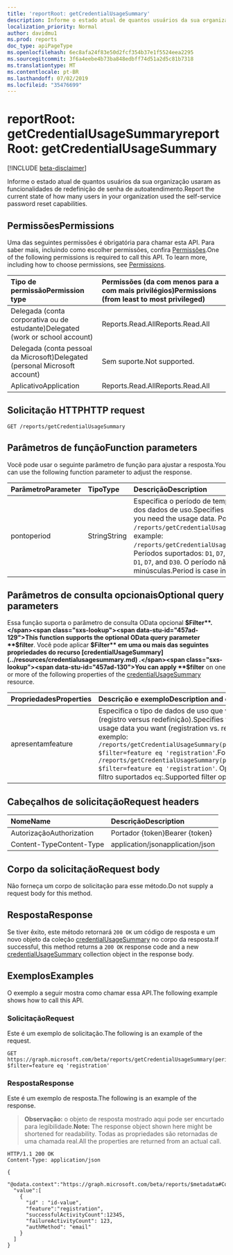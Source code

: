 ```yaml
---
title: 'reportRoot: getCredentialUsageSummary'
description: Informe o estado atual de quantos usuários da sua organização estão usando recursos de redefinição de senha de autoatendimento.
localization_priority: Normal
author: davidmu1
ms.prod: reports
doc_type: apiPageType
ms.openlocfilehash: 6ec8afa24f83e50d2fcf354b37e1f5524eea2295
ms.sourcegitcommit: 3f6a4eebe4b73ba848edbff74d51a2d5c81b7318
ms.translationtype: MT
ms.contentlocale: pt-BR
ms.lasthandoff: 07/02/2019
ms.locfileid: "35476699"
---
```

# <a name="reportroot-getcredentialusagesummary"></a><span data-ttu-id="457ad-103">reportRoot: getCredentialUsageSummary</span><span class="sxs-lookup"><span data-stu-id="457ad-103">reportRoot: getCredentialUsageSummary</span></span>

[!INCLUDE [beta-disclaimer](../../includes/beta-disclaimer.md)]

<span data-ttu-id="457ad-104">Informe o estado atual de quantos usuários da sua organização usaram as funcionalidades de redefinição de senha de autoatendimento.</span><span class="sxs-lookup"><span data-stu-id="457ad-104">Report the current state of how many users in your organization used the self-service password reset capabilities.</span></span>

## <a name="permissions"></a><span data-ttu-id="457ad-105">Permissões</span><span class="sxs-lookup"><span data-stu-id="457ad-105">Permissions</span></span>

<span data-ttu-id="457ad-p101">Uma das seguintes permissões é obrigatória para chamar esta API. Para saber mais, incluindo como escolher permissões, confira [Permissões](/graph/permissions-reference).</span><span class="sxs-lookup"><span data-stu-id="457ad-p101">One of the following permissions is required to call this API. To learn more, including how to choose permissions, see [Permissions](/graph/permissions-reference).</span></span>

| <span data-ttu-id="457ad-108">Tipo de permissão</span><span class="sxs-lookup"><span data-stu-id="457ad-108">Permission type</span></span>                        | <span data-ttu-id="457ad-109">Permissões (da com menos para a com mais privilégios)</span><span class="sxs-lookup"><span data-stu-id="457ad-109">Permissions (from least to most privileged)</span></span> |
|:---------------------------------------|:--------------------------------------------|
| <span data-ttu-id="457ad-110">Delegada (conta corporativa ou de estudante)</span><span class="sxs-lookup"><span data-stu-id="457ad-110">Delegated (work or school account)</span></span>     | <span data-ttu-id="457ad-111">Reports.Read.All</span><span class="sxs-lookup"><span data-stu-id="457ad-111">Reports.Read.All</span></span> |
| <span data-ttu-id="457ad-112">Delegada (conta pessoal da Microsoft)</span><span class="sxs-lookup"><span data-stu-id="457ad-112">Delegated (personal Microsoft account)</span></span> | <span data-ttu-id="457ad-113">Sem suporte.</span><span class="sxs-lookup"><span data-stu-id="457ad-113">Not supported.</span></span> |
| <span data-ttu-id="457ad-114">Aplicativo</span><span class="sxs-lookup"><span data-stu-id="457ad-114">Application</span></span>                            | <span data-ttu-id="457ad-115">Reports.Read.All</span><span class="sxs-lookup"><span data-stu-id="457ad-115">Reports.Read.All</span></span> |

## <a name="http-request"></a><span data-ttu-id="457ad-116">Solicitação HTTP</span><span class="sxs-lookup"><span data-stu-id="457ad-116">HTTP request</span></span>

<!-- { "blockType": "ignored" } -->

```http
GET /reports/getCredentialUsageSummary
```

## <a name="function-parameters"></a><span data-ttu-id="457ad-117">Parâmetros de função</span><span class="sxs-lookup"><span data-stu-id="457ad-117">Function parameters</span></span>

<span data-ttu-id="457ad-118">Você pode usar o seguinte parâmetro de função para ajustar a resposta.</span><span class="sxs-lookup"><span data-stu-id="457ad-118">You can use the following function parameter to adjust the response.</span></span>

| <span data-ttu-id="457ad-119">Parâmetro</span><span class="sxs-lookup"><span data-stu-id="457ad-119">Parameter</span></span> | <span data-ttu-id="457ad-120">Tipo</span><span class="sxs-lookup"><span data-stu-id="457ad-120">Type</span></span> | <span data-ttu-id="457ad-121">Descrição</span><span class="sxs-lookup"><span data-stu-id="457ad-121">Description</span></span> |
|:--------- |:---- |:----------- |
| <span data-ttu-id="457ad-122">ponto</span><span class="sxs-lookup"><span data-stu-id="457ad-122">period</span></span> | <span data-ttu-id="457ad-123">String</span><span class="sxs-lookup"><span data-stu-id="457ad-123">String</span></span> | <span data-ttu-id="457ad-124">Especifica o período de tempo para o qual você precisa dos dados de uso.</span><span class="sxs-lookup"><span data-stu-id="457ad-124">Specifies the time period for which you need the usage data.</span></span> <span data-ttu-id="457ad-125">Por exemplo: `/reports/getCredentialUsageSummary(period='D30')`.</span><span class="sxs-lookup"><span data-stu-id="457ad-125">For example: `/reports/getCredentialUsageSummary(period='D30')`.</span></span> <span data-ttu-id="457ad-126">Períodos suportados: `D1`, `D7`, e `D30`.</span><span class="sxs-lookup"><span data-stu-id="457ad-126">Supported periods: `D1`, `D7`, and `D30`.</span></span> <span data-ttu-id="457ad-127">O período não diferencia maiúsculas de minúsculas.</span><span class="sxs-lookup"><span data-stu-id="457ad-127">Period is case insensitive.</span></span> |

## <a name="optional-query-parameters"></a><span data-ttu-id="457ad-128">Parâmetros de consulta opcionais</span><span class="sxs-lookup"><span data-stu-id="457ad-128">Optional query parameters</span></span>

<span data-ttu-id="457ad-129">Essa função suporta o parâmetro de consulta OData opcional **$Filter**.</span><span class="sxs-lookup"><span data-stu-id="457ad-129">This function supports the optional OData query parameter **$filter**.</span></span> <span data-ttu-id="457ad-130">Você pode aplicar **$Filter** em uma ou mais das seguintes propriedades do recurso [credentialUsageSummary](../resources/credentialusagesummary.md) .</span><span class="sxs-lookup"><span data-stu-id="457ad-130">You can apply **$filter** on one or more of the following properties of the [credentialUsageSummary](../resources/credentialusagesummary.md) resource.</span></span>

| <span data-ttu-id="457ad-131">Propriedades</span><span class="sxs-lookup"><span data-stu-id="457ad-131">Properties</span></span> | <span data-ttu-id="457ad-132">Descrição e exemplo</span><span class="sxs-lookup"><span data-stu-id="457ad-132">Description and example</span></span> |
|:---- |:----------- |
| <span data-ttu-id="457ad-133">apresentam</span><span class="sxs-lookup"><span data-stu-id="457ad-133">feature</span></span> | <span data-ttu-id="457ad-134">Especifica o tipo de dados de uso que você deseja (registro versus redefinição).</span><span class="sxs-lookup"><span data-stu-id="457ad-134">Specifies the type of usage data you want (registration vs. reset).</span></span> <span data-ttu-id="457ad-135">Por exemplo: `/reports/getCredentialUsageSummary(period='D30')?$filter=feature eq 'registration'`.</span><span class="sxs-lookup"><span data-stu-id="457ad-135">For example: `/reports/getCredentialUsageSummary(period='D30')?$filter=feature eq 'registration'`.</span></span> <span data-ttu-id="457ad-136">Operadores de filtro suportados `eq`:.</span><span class="sxs-lookup"><span data-stu-id="457ad-136">Supported filter operators: `eq`.</span></span> |

## <a name="request-headers"></a><span data-ttu-id="457ad-137">Cabeçalhos de solicitação</span><span class="sxs-lookup"><span data-stu-id="457ad-137">Request headers</span></span>

| <span data-ttu-id="457ad-138">Nome</span><span class="sxs-lookup"><span data-stu-id="457ad-138">Name</span></span>          | <span data-ttu-id="457ad-139">Descrição</span><span class="sxs-lookup"><span data-stu-id="457ad-139">Description</span></span>   |
|:--------------|:--------------|
| <span data-ttu-id="457ad-140">Autorização</span><span class="sxs-lookup"><span data-stu-id="457ad-140">Authorization</span></span> | <span data-ttu-id="457ad-141">Portador {token}</span><span class="sxs-lookup"><span data-stu-id="457ad-141">Bearer {token}</span></span> |
| <span data-ttu-id="457ad-142">Content-Type</span><span class="sxs-lookup"><span data-stu-id="457ad-142">Content-Type</span></span> | <span data-ttu-id="457ad-143">application/json</span><span class="sxs-lookup"><span data-stu-id="457ad-143">application/json</span></span> |

## <a name="request-body"></a><span data-ttu-id="457ad-144">Corpo da solicitação</span><span class="sxs-lookup"><span data-stu-id="457ad-144">Request body</span></span>

<span data-ttu-id="457ad-145">Não forneça um corpo de solicitação para esse método.</span><span class="sxs-lookup"><span data-stu-id="457ad-145">Do not supply a request body for this method.</span></span>

## <a name="response"></a><span data-ttu-id="457ad-146">Resposta</span><span class="sxs-lookup"><span data-stu-id="457ad-146">Response</span></span>

<span data-ttu-id="457ad-147">Se tiver êxito, este método retornará `200 OK` um código de resposta e um novo objeto da coleção [credentialUsageSummary](../resources/credentialusagesummary.md) no corpo da resposta.</span><span class="sxs-lookup"><span data-stu-id="457ad-147">If successful, this method returns a `200 OK` response code and a new [credentialUsageSummary](../resources/credentialusagesummary.md) collection object in the response body.</span></span>

## <a name="examples"></a><span data-ttu-id="457ad-148">Exemplos</span><span class="sxs-lookup"><span data-stu-id="457ad-148">Examples</span></span>

<span data-ttu-id="457ad-149">O exemplo a seguir mostra como chamar essa API.</span><span class="sxs-lookup"><span data-stu-id="457ad-149">The following example shows how to call this API.</span></span>

### <a name="request"></a><span data-ttu-id="457ad-150">Solicitação</span><span class="sxs-lookup"><span data-stu-id="457ad-150">Request</span></span>

<span data-ttu-id="457ad-151">Este é um exemplo de solicitação.</span><span class="sxs-lookup"><span data-stu-id="457ad-151">The following is an example of the request.</span></span>
<!-- {
  "blockType": "request",
  "name": "reportroot_getcredentialusagesummary"
}-->

```http
GET https://graph.microsoft.com/beta/reports/getCredentialUsageSummary(period='D30')?$filter=feature eq 'registration'
```

### <a name="response"></a><span data-ttu-id="457ad-152">Resposta</span><span class="sxs-lookup"><span data-stu-id="457ad-152">Response</span></span>

<span data-ttu-id="457ad-153">Este é um exemplo de resposta.</span><span class="sxs-lookup"><span data-stu-id="457ad-153">The following is an example of the response.</span></span>

> <span data-ttu-id="457ad-154">**Observação:** o objeto de resposta mostrado aqui pode ser encurtado para legibilidade.</span><span class="sxs-lookup"><span data-stu-id="457ad-154">**Note:** The response object shown here might be shortened for readability.</span></span> <span data-ttu-id="457ad-155">Todas as propriedades são retornadas de uma chamada real.</span><span class="sxs-lookup"><span data-stu-id="457ad-155">All the properties are returned from an actual call.</span></span>

<!-- {
  "blockType": "response",
  "truncated": true,
  "@odata.type": "microsoft.graph.credentialUsageSummary",
  "isCollection": true
} -->

```http
HTTP/1.1 200 OK
Content-Type: application/json

{
  "@odata.context":"https://graph.microsoft.com/beta/reports/$metadata#Collection(microsoft.graph.getCredentialUsageSummary)",
  "value":[
    {
      "id" : "id-value",
      "feature":"registration",
      "successfulActivityCount":12345,
      "failureActivityCount": 123,
      "authMethod": "email"
    }
  ]
}
```

<!-- uuid: 16cd6b66-4b1a-43a1-adaf-3a886856ed98
2019-02-04 14:57:30 UTC -->
<!-- {
  "type": "#page.annotation",
  "description": "reportRoot: getCredentialUsageSummary",
  "keywords": "",
  "section": "documentation",
  "tocPath": ""
}-->